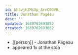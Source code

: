 ```yaml
---
id: bh3vjh2MsXp_ArrC0OVR_
title: Jonathan Pageau
desc: ''
updated: 1639762693852
created: 1639762693852
---
```



- [[person]] - Jonathan Pageau
- appeared 1x at the stoa
